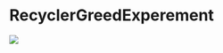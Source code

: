 # RecyclerGreedExperement 
![](https://github.com/AntonButov/RecyclerGreedExperement/blob/master/screenshot.png)

